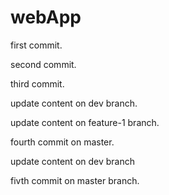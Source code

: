 # webApp

first commit.

second commit.

third commit.

update content on dev branch.

update content on feature-1 branch.

fourth commit on master.

update content on dev branch 

fivth commit on master branch.
